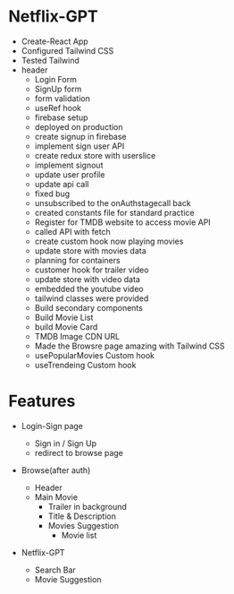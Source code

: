 # Netflix-GPT 

- Create-React App
- Configured Tailwind CSS
- Tested Tailwind
- header
  - Login Form
  - SignUp form
  - form validation
  - useRef hook
  - firebase setup
  - deployed on production
  - create signup in firebase
  - implement sign user API
  - create redux store with userslice
  - implement signout
  - update user profile
  - update api call
  - fixed bug
  - unsubscribed to the onAuthstagecall back
  - created constants file for standard practice
  - Register for TMDB website to access movie API
  - called API with fetch
  - create custom hook now playing movies
  - update store with movies data
  - planning for containers
  - customer hook for trailer video
  - update store with video data
  - embedded the youtube video
  - tailwind classes were provided
  - Build secondary components
  - Build Movie List
  - build Movie Card
  - TMDB Image CDN URL
  - Made the Browsre page amazing with Tailwind CSS
  - usePopularMovies Custom hook
  - useTrendeing Custom hook
# Features

- Login-Sign page
  - Sign in / Sign Up
  - redirect to browse page

- Browse(after auth)
  - Header
  - Main Movie
    - Trailer in background
    - Title & Description
    - Movies Suggestion
      - Movie list

- Netflix-GPT
  - Search Bar
  - Movie Suggestion
